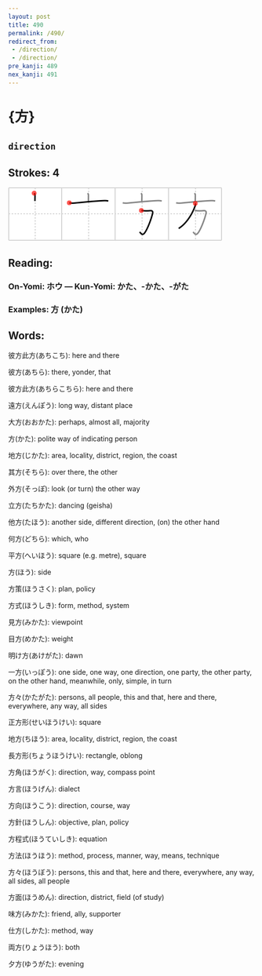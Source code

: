 ```yaml
---
layout: post
title: 490
permalink: /490/
redirect_from:
 - /direction/
 - /direction/
pre_kanji: 489
nex_kanji: 491
---
```


# {方}

## `direction`

## Strokes: 4

<div class="stroke"><img src="../images/E696B9.png" /></div>

## Reading:

### On-Yomi: ホウ &mdash; Kun-Yomi: かた、-かた、-がた

### Examples: 方 (かた)

## Words:

彼方此方(あちこち): here and there

彼方(あちら): there, yonder, that

彼方此方(あちらこちら): here and there

遠方(えんぽう): long way, distant place

大方(おおかた): perhaps, almost all, majority

方(かた): polite way of indicating person

地方(じかた): area, locality, district, region, the coast

其方(そちら): over there, the other

外方(そっぽ): look (or turn) the other way

立方(たちかた): dancing (geisha)

他方(たほう): another side, different direction, (on) the other hand

何方(どちら): which, who

平方(へいほう): square (e.g. metre), square

方(ほう): side

方策(ほうさく): plan, policy

方式(ほうしき): form, method, system

見方(みかた): viewpoint

目方(めかた): weight

明け方(あけがた): dawn

一方(いっぽう): one side, one way, one direction, one party, the other party, on the other hand, meanwhile, only, simple, in turn

方々(かたがた): persons, all people, this and that, here and there, everywhere, any way, all sides

正方形(せいほうけい): square

地方(ちほう): area, locality, district, region, the coast

長方形(ちょうほうけい): rectangle, oblong

方角(ほうがく): direction, way, compass point

方言(ほうげん): dialect

方向(ほうこう): direction, course, way

方針(ほうしん): objective, plan, policy

方程式(ほうていしき): equation

方法(ほうほう): method, process, manner, way, means, technique

方々(ほうぼう): persons, this and that, here and there, everywhere, any way, all sides, all people

方面(ほうめん): direction, district, field (of study)

味方(みかた): friend, ally, supporter

仕方(しかた): method, way

両方(りょうほう): both

夕方(ゆうがた): evening
